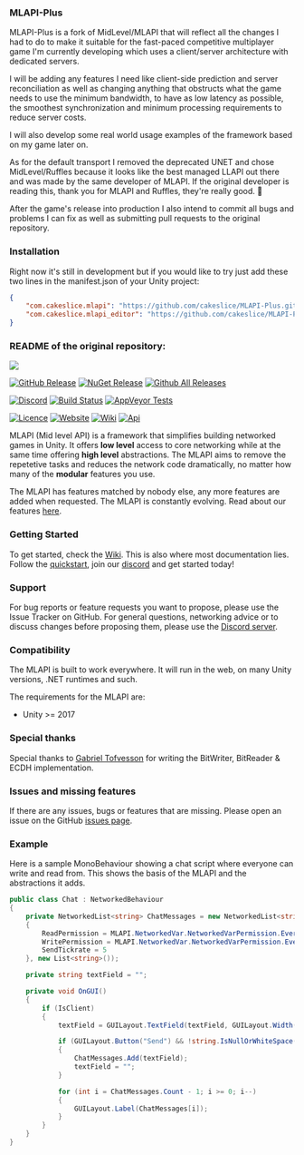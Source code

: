 ### MLAPI-Plus

MLAPI-Plus is a fork of MidLevel/MLAPI that will reflect all the changes I had to do to make it suitable for the fast-paced competitive multiplayer game I'm currently developing which uses a client/server architecture with dedicated servers.

I will be adding any features I need like client-side prediction and server reconciliation as well as changing anything that obstructs what the game needs to use the minimum bandwidth, to have as low latency as possible, the smoothest synchronization and minimum processing requirements to reduce server costs.

I will also develop some real world usage examples of the framework based on my game later on.

As for the default transport I removed the deprecated UNET and chose MidLevel/Ruffles because it looks like the best managed LLAPI out there and was made by the same developer of MLAPI. If the original developer is reading this, thank you for MLAPI and Ruffles, they're really good. 🙂

After the game's release into production I also intend to commit all bugs and problems I can fix as well as submitting pull requests to the original repository.

### Installation

Right now it's still in development but if you would like to try just add these two lines in the manifest.json of your Unity project:

```json
{
    "com.cakeslice.mlapi": "https://github.com/cakeslice/MLAPI-Plus.git?path=/MLAPI",
    "com.cakeslice.mlapi_editor": "https://github.com/cakeslice/MLAPI-Plus.git?path=/MLAPI-Editor"
}
```

### README of the original repository:

[![](https://i.imgur.com/d0amtqs.png)](https://midlevel.github.io/MLAPI/)

[![GitHub Release](https://img.shields.io/github/release/MidLevel/MLAPI.svg?logo=github)](https://github.com/MidLevel/MLAPI/releases)
[![NuGet Release](https://img.shields.io/nuget/v/MLAPI.svg?logo=nuget)](https://www.nuget.org/packages/MLAPI/)
[![Github All Releases](https://img.shields.io/github/downloads/MidLevel/MLAPI/total.svg?logo=github&color=informational)](https://github.com/MidLevel/MLAPI/releases)

[![Discord](https://img.shields.io/discord/449263083769036810.svg?label=discord&logo=discord&color=informational)](https://discord.gg/FM8SE9E)
[![Build Status](https://img.shields.io/appveyor/ci/midlevel/mlapi/master.svg?logo=appveyor)](https://ci.appveyor.com/project/MidLevel/mlapi/branch/master)
[![AppVeyor Tests](https://img.shields.io/appveyor/tests/midlevel/mlapi/master.svg?logo=AppVeyor)](https://ci.appveyor.com/project/MidLevel/mlapi/build/tests)

[![Licence](https://img.shields.io/github/license/midlevel/mlapi.svg?color=informational)](https://github.com/MidLevel/MLAPI/blob/master/LICENCE)
[![Website](https://img.shields.io/badge/docs-website-informational.svg)](https://midlevel.github.io/MLAPI/)
[![Wiki](https://img.shields.io/badge/docs-wiki-informational.svg)](https://midlevel.github.io/MLAPI/wiki/)
[![Api](https://img.shields.io/badge/docs-api-informational.svg)](https://midlevel.github.io/MLAPI/api/)

MLAPI (Mid level API) is a framework that simplifies building networked games in Unity. It offers **low level** access to core networking while at the same time offering **high level** abstractions. The MLAPI aims to remove the repetetive tasks and reduces the network code dramatically, no matter how many of the **modular** features you use.

The MLAPI has features matched by nobody else, any more features are added when requested. The MLAPI is constantly evolving. Read about our features [here](https://mlapi.network/features/).

### Getting Started

To get started, check the [Wiki](https://mlapi.network/wiki/).
This is also where most documentation lies. Follow the [quickstart](https://mlapi.network/wiki/installation/), join our [discord](http://discord.mlapi.network/) and get started today!

### Support

For bug reports or feature requests you want to propose, please use the Issue Tracker on GitHub. For general questions, networking advice or to discuss changes before proposing them, please use the [Discord server](https://discord.gg/FM8SE9E).

### Compatibility

The MLAPI is built to work everywhere. It will run in the web, on many Unity versions, .NET runtimes and such.

The requirements for the MLAPI are:

-   Unity >= 2017

### Special thanks

Special thanks to [Gabriel Tofvesson](https://github.com/GabrielTofvesson) for writing the BitWriter, BitReader & ECDH implementation.

### Issues and missing features

If there are any issues, bugs or features that are missing. Please open an issue on the GitHub [issues page](https://github.com/MidLevel/MLAPI/issues).

### Example

Here is a sample MonoBehaviour showing a chat script where everyone can write and read from. This shows the basis of the MLAPI and the abstractions it adds.

```csharp
public class Chat : NetworkedBehaviour
{
    private NetworkedList<string> ChatMessages = new NetworkedList<string>(new MLAPI.NetworkedVar.NetworkedVarSettings()
    {
        ReadPermission = MLAPI.NetworkedVar.NetworkedVarPermission.Everyone,
        WritePermission = MLAPI.NetworkedVar.NetworkedVarPermission.Everyone,
        SendTickrate = 5
    }, new List<string>());

    private string textField = "";

    private void OnGUI()
    {
        if (IsClient)
        {
            textField = GUILayout.TextField(textField, GUILayout.Width(200));

            if (GUILayout.Button("Send") && !string.IsNullOrWhiteSpace(textField))
            {
                ChatMessages.Add(textField);
                textField = "";
            }

            for (int i = ChatMessages.Count - 1; i >= 0; i--)
            {
                GUILayout.Label(ChatMessages[i]);
            }
        }
    }
}
```

